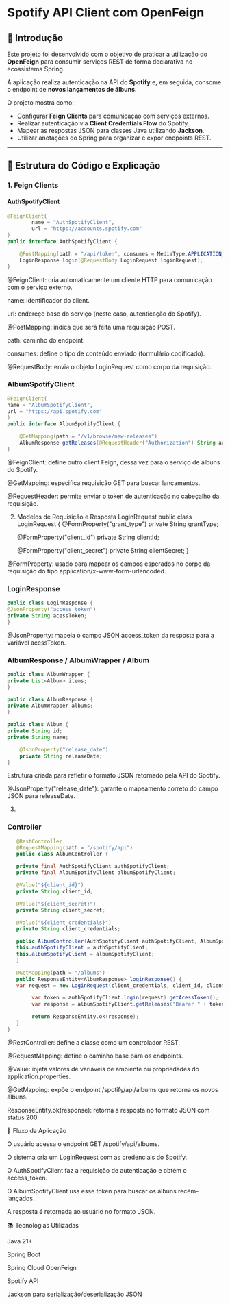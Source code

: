 # Spotify API Client com OpenFeign

## 📌 Introdução
Este projeto foi desenvolvido com o objetivo de praticar a utilização do **OpenFeign** para consumir serviços REST de forma declarativa no ecossistema Spring.

A aplicação realiza autenticação na API do **Spotify** e, em seguida, consome o endpoint de **novos lançamentos de álbuns**.

O projeto mostra como:
- Configurar **Feign Clients** para comunicação com serviços externos.
- Realizar autenticação via **Client Credentials Flow** do Spotify.
- Mapear as respostas JSON para classes Java utilizando **Jackson**.
- Utilizar anotações do Spring para organizar e expor endpoints REST.

---

## 🔧 Estrutura do Código e Explicação

### 1. **Feign Clients**

#### AuthSpotifyClient
```java
@FeignClient(
        name = "AuthSpotifyClient",
        url = "https://accounts.spotify.com"
)
public interface AuthSpotifyClient {

    @PostMapping(path = "/api/token", consumes = MediaType.APPLICATION_FORM_URLENCODED_VALUE)
    LoginResponse login(@RequestBody LoginRequest loginRequest);
}
```


@FeignClient: cria automaticamente um cliente HTTP para comunicação com o serviço externo.

name: identificador do client.

url: endereço base do serviço (neste caso, autenticação do Spotify).

@PostMapping: indica que será feita uma requisição POST.

path: caminho do endpoint.

consumes: define o tipo de conteúdo enviado (formulário codificado).

@RequestBody: envia o objeto LoginRequest como corpo da requisição.

### AlbumSpotifyClient
```java
@FeignClient(
name = "AlbumSpotifyClient",
url = "https://api.spotify.com"
)
public interface AlbumSpotifyClient {

    @GetMapping(path = "/v1/browse/new-releases")
    AlbumResponse getReleases(@RequestHeader("Authorization") String authorization);
}
```

@FeignClient: define outro client Feign, dessa vez para o serviço de álbuns do Spotify.

@GetMapping: especifica requisição GET para buscar lançamentos.

@RequestHeader: permite enviar o token de autenticação no cabeçalho da requisição.

2. Modelos de Requisição e Resposta
   LoginRequest
   public class LoginRequest {
   @FormProperty("grant_type")
   private String grantType;

   @FormProperty("client_id")
   private String clientId;

   @FormProperty("client_secret")
   private String clientSecret;
   }


@FormProperty: usado para mapear os campos esperados no corpo da requisição do tipo application/x-www-form-urlencoded.

### LoginResponse
```java
public class LoginResponse {
@JsonProperty("access_token")
private String acessToken;
}
```

@JsonProperty: mapeia o campo JSON access_token da resposta para a variável acessToken.


### AlbumResponse / AlbumWrapper / Album
```java
public class AlbumWrapper {
private List<Album> items;
}

public class AlbumResponse {
private AlbumWrapper albums;
}

public class Album {
private String id;
private String name;

    @JsonProperty("release_date")
    private String releaseDate;
}
```

Estrutura criada para refletir o formato JSON retornado pela API do Spotify.

@JsonProperty("release_date"): garante o mapeamento correto do campo JSON para releaseDate.

3. 

### Controller
```java
   @RestController
   @RequestMapping(path = "/spotify/api")
   public class AlbumController {

   private final AuthSpotifyClient authSpotifyClient;
   private final AlbumSpotifyClient albumSpotifyClient;

   @Value("${client_id}")
   private String client_id;

   @Value("${client_secret}")
   private String client_secret;

   @Value("${client_credentials}")
   private String client_credentials;

   public AlbumController(AuthSpotifyClient authSpotifyClient, AlbumSpotifyClient albumSpotifyClient) {
   this.authSpotifyClient = authSpotifyClient;
   this.albumSpotifyClient = albumSpotifyClient;
   }

   @GetMapping(path = "/albums")
   public ResponseEntity<AlbumResponse> loginResponse() {
   var request = new LoginRequest(client_credentials, client_id, client_secret);

        var token = authSpotifyClient.login(request).getAcessToken();
        var response = albumSpotifyClient.getReleases("Bearer " + token);

        return ResponseEntity.ok(response);
   }
}
```

@RestController: define a classe como um controlador REST.

@RequestMapping: define o caminho base para os endpoints.

@Value: injeta valores de variáveis de ambiente ou propriedades do application.properties.

@GetMapping: expõe o endpoint /spotify/api/albums que retorna os novos álbuns.

ResponseEntity.ok(response): retorna a resposta no formato JSON com status 200.

🚀 Fluxo da Aplicação

O usuário acessa o endpoint GET /spotify/api/albums.

O sistema cria um LoginRequest com as credenciais do Spotify.

O AuthSpotifyClient faz a requisição de autenticação e obtém o access_token.

O AlbumSpotifyClient usa esse token para buscar os álbuns recém-lançados.

A resposta é retornada ao usuário no formato JSON.

📚 Tecnologias Utilizadas

Java 21+

Spring Boot

Spring Cloud OpenFeign

Spotify API

Jackson para serialização/deserialização JSON